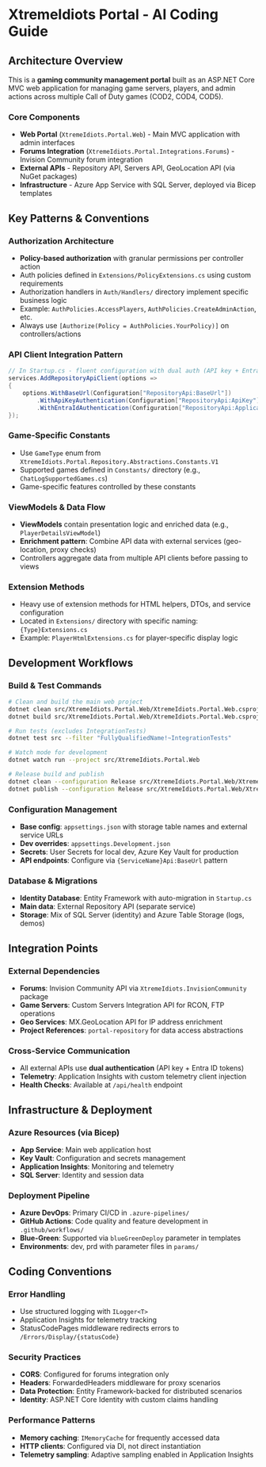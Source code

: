 # XtremeIdiots Portal - AI Coding Guide

## Architecture Overview

This is a **gaming community management portal** built as an ASP.NET Core MVC web application for managing game servers, players, and admin actions across multiple Call of Duty games (COD2, COD4, COD5).

### Core Components
- **Web Portal** (`XtremeIdiots.Portal.Web`) - Main MVC application with admin interfaces
- **Forums Integration** (`XtremeIdiots.Portal.Integrations.Forums`) - Invision Community forum integration
- **External APIs** - Repository API, Servers API, GeoLocation API (via NuGet packages)
- **Infrastructure** - Azure App Service with SQL Server, deployed via Bicep templates

## Key Patterns & Conventions

### Authorization Architecture
- **Policy-based authorization** with granular permissions per controller action
- Auth policies defined in `Extensions/PolicyExtensions.cs` using custom requirements
- Authorization handlers in `Auth/Handlers/` directory implement specific business logic
- Example: `AuthPolicies.AccessPlayers`, `AuthPolicies.CreateAdminAction`, etc.
- Always use `[Authorize(Policy = AuthPolicies.YourPolicy)]` on controllers/actions

### API Client Integration Pattern
```csharp
// In Startup.cs - fluent configuration with dual auth (API key + Entra ID)
services.AddRepositoryApiClient(options =>
{
    options.WithBaseUrl(Configuration["RepositoryApi:BaseUrl"])
        .WithApiKeyAuthentication(Configuration["RepositoryApi:ApiKey"])
        .WithEntraIdAuthentication(Configuration["RepositoryApi:ApplicationAudience"]);
});
```

### Game-Specific Constants
- Use `GameType` enum from `XtremeIdiots.Portal.Repository.Abstractions.Constants.V1`
- Supported games defined in `Constants/` directory (e.g., `ChatLogSupportedGames.cs`)
- Game-specific features controlled by these constants

### ViewModels & Data Flow
- **ViewModels** contain presentation logic and enriched data (e.g., `PlayerDetailsViewModel`)
- **Enrichment pattern**: Combine API data with external services (geo-location, proxy checks)
- Controllers aggregate data from multiple API clients before passing to views

### Extension Methods
- Heavy use of extension methods for HTML helpers, DTOs, and service configuration
- Located in `Extensions/` directory with specific naming: `{Type}Extensions.cs`
- Example: `PlayerHtmlExtensions.cs` for player-specific display logic

## Development Workflows

### Build & Test Commands
```bash
# Clean and build the main web project
dotnet clean src/XtremeIdiots.Portal.Web/XtremeIdiots.Portal.Web.csproj
dotnet build src/XtremeIdiots.Portal.Web/XtremeIdiots.Portal.Web.csproj

# Run tests (excludes IntegrationTests)
dotnet test src --filter "FullyQualifiedName!~IntegrationTests"

# Watch mode for development
dotnet watch run --project src/XtremeIdiots.Portal.Web

# Release build and publish
dotnet clean --configuration Release src/XtremeIdiots.Portal.Web/XtremeIdiots.Portal.Web.csproj
dotnet publish --configuration Release src/XtremeIdiots.Portal.Web/XtremeIdiots.Portal.Web.csproj
```

### Configuration Management
- **Base config**: `appsettings.json` with storage table names and external service URLs
- **Dev overrides**: `appsettings.Development.json`
- **Secrets**: User Secrets for local dev, Azure Key Vault for production
- **API endpoints**: Configure via `{ServiceName}Api:BaseUrl` pattern

### Database & Migrations
- **Identity Database**: Entity Framework with auto-migration in `Startup.cs`
- **Main data**: External Repository API (separate service)
- **Storage**: Mix of SQL Server (identity) and Azure Table Storage (logs, demos)

## Integration Points

### External Dependencies
- **Forums**: Invision Community API via `XtremeIdiots.InvisionCommunity` package
- **Game Servers**: Custom Servers Integration API for RCON, FTP operations
- **Geo Services**: MX.GeoLocation API for IP address enrichment
- **Project References**: `portal-repository` for data access abstractions

### Cross-Service Communication
- All external APIs use **dual authentication** (API key + Entra ID tokens)
- **Telemetry**: Application Insights with custom telemetry client injection
- **Health Checks**: Available at `/api/health` endpoint

## Infrastructure & Deployment

### Azure Resources (via Bicep)
- **App Service**: Main web application host
- **Key Vault**: Configuration and secrets management
- **Application Insights**: Monitoring and telemetry
- **SQL Server**: Identity and session data

### Deployment Pipeline
- **Azure DevOps**: Primary CI/CD in `.azure-pipelines/`
- **GitHub Actions**: Code quality and feature development in `.github/workflows/`
- **Blue-Green**: Supported via `blueGreenDeploy` parameter in templates
- **Environments**: dev, prd with parameter files in `params/`

## Coding Conventions

### Error Handling
- Use structured logging with `ILogger<T>`
- Application Insights for telemetry tracking
- StatusCodePages middleware redirects errors to `/Errors/Display/{statusCode}`

### Security Practices
- **CORS**: Configured for forums integration only
- **Headers**: ForwardedHeaders middleware for proxy scenarios
- **Data Protection**: Entity Framework-backed for distributed scenarios
- **Identity**: ASP.NET Core Identity with custom claims handling

### Performance Patterns
- **Memory caching**: `IMemoryCache` for frequently accessed data
- **HTTP clients**: Configured via DI, not direct instantiation
- **Telemetry sampling**: Adaptive sampling enabled in Application Insights
